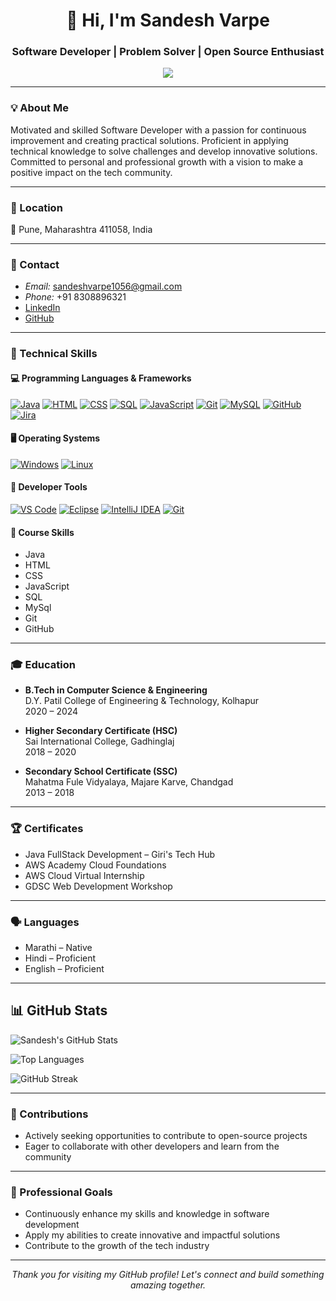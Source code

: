 <div align="center">

 <h1>👋 Hi, I'm Sandesh Varpe </h1>

### Software Developer | Problem Solver | Open Source Enthusiast

<a href="https://github.com/SandeshVarpe10">
 <p align="center">
   <img src="https://readme-typing-svg.herokuapp.com?font=Fira+Code&weight=600&pause=1000&color=F75C7E&width=435&lines=Java+Full+Stack+Developer;Software+developer;Loves+to+automate+everything" />

  </p></a>

</div>

---

### 💡 About Me

Motivated and skilled Software Developer with a passion for continuous improvement and creating practical solutions. Proficient in applying technical knowledge to solve challenges and develop innovative solutions. Committed to personal and professional growth with a vision to make a positive impact on the tech community.

---

### 📍 Location

📌 Pune, Maharashtra 411058, India

---

### 📧 Contact

- *Email:* sandeshvarpe1056@gmail.com  
- *Phone:* +91 8308896321  
- [LinkedIn](https://www.linkedin.com/in/sandesh-varpe-790795205/)  
- [GitHub](https://github.com/SandeshVarpe10)

---

### 🚀 Technical Skills

#### 💻 Programming Languages & Frameworks

[![Java](https://img.shields.io/badge/Java-ED8B00?style=for-the-badge&logo=java&logoColor=white)](https://www.java.com/)
[![HTML](https://img.shields.io/badge/HTML-E34F26?style=for-the-badge&logo=html5&logoColor=white)](https://developer.mozilla.org/en-US/docs/Web/HTML)
[![CSS](https://img.shields.io/badge/CSS-1572B6?style=for-the-badge&logo=css3&logoColor=white)](https://developer.mozilla.org/en-US/docs/Web/CSS)
[![SQL](https://img.shields.io/badge/SQL-4479A1?style=for-the-badge&logo=mysql&logoColor=white)](https://www.mysql.com/)
[![JavaScript](https://img.shields.io/badge/JavaScript-F7DF1E?style=for-the-badge&logo=javascript&logoColor=000000)](https://developer.mozilla.org/en-US/docs/Web/JavaScript)
[![Git](https://img.shields.io/badge/Git-F05032?style=for-the-badge&logo=git&logoColor=white)](https://git-scm.com/)
[![MySQL](https://img.shields.io/badge/MySQL-005C84?style=for-the-badge&logo=mysql&logoColor=white)](https://www.mysql.com/)
[![GitHub](https://img.shields.io/badge/GitHub-181717?style=for-the-badge&logo=github&logoColor=white)](https://github.com/)
[![Jira](https://img.shields.io/badge/Jira-0052CC?style=for-the-badge&logo=jira&logoColor=white)](https://www.atlassian.com/software/jira)

#### 🖥️ Operating Systems

[![Windows](https://img.shields.io/badge/Windows-0078D7?style=for-the-badge&logo=windows&logoColor=white)](https://www.microsoft.com/en-us/windows)
[![Linux](https://img.shields.io/badge/Linux-FCC624?style=for-the-badge&logo=linux&logoColor=black)](https://www.linux.org/)

#### 🧰 Developer Tools

[![VS Code](https://img.shields.io/badge/VS_Code-007ACC?style=for-the-badge&logo=visual-studio-code&logoColor=white)](https://code.visualstudio.com/)
[![Eclipse](https://img.shields.io/badge/Eclipse-2C2255?style=for-the-badge&logo=eclipse&logoColor=white)](https://www.eclipse.org/)
[![IntelliJ IDEA](https://img.shields.io/badge/IntelliJ_IDEA-000000?style=for-the-badge&logo=intellij-idea&logoColor=white)](https://www.jetbrains.com/idea/)
[![Git](https://img.shields.io/badge/Git-F05032?style=for-the-badge&logo=git&logoColor=white)](https://git-scm.com/)


#### 📘 Course Skills

- Java   
- HTML
- CSS 
- JavaScript
- SQL
- MySql
- Git
- GitHub


---

### 🎓 Education

- **B.Tech in Computer Science & Engineering**  
  D.Y. Patil College of Engineering & Technology, Kolhapur  
  2020 – 2024

- **Higher Secondary Certificate (HSC)**  
  Sai International College, Gadhinglaj  
  2018 – 2020

- **Secondary School Certificate (SSC)**  
  Mahatma Fule Vidyalaya, Majare Karve, Chandgad  
  2013 – 2018


---

### 🏆 Certificates

- Java FullStack Development – Giri's Tech Hub
- AWS Academy Cloud Foundations
- AWS Cloud Virtual Internship
- GDSC Web Development Workshop

---

### 🗣️ Languages

- Marathi – Native  
- Hindi – Proficient  
- English – Proficient

---

## 📊 GitHub Stats

![Sandesh's GitHub Stats](https://github-readme-stats.vercel.app/api?username=SandeshVarpe10&show_icons=true&theme=tokyonight&hide_border=true)

![Top Languages](https://github-readme-stats.vercel.app/api/top-langs/?username=SandeshVarpe10&layout=compact&theme=tokyonight&hide_border=true)

![GitHub Streak](https://github-readme-streak-stats.herokuapp.com?user=SandeshVarpe10&theme=tokyonight&hide_border=true)

---


### 🌟 Contributions

- Actively seeking opportunities to contribute to open-source projects  
- Eager to collaborate with other developers and learn from the community

---

### 💼 Professional Goals

- Continuously enhance my skills and knowledge in software development  
- Apply my abilities to create innovative and impactful solutions  
- Contribute to the growth of the tech industry

---

<div align="center">

*Thank you for visiting my GitHub profile! Let's connect and build something amazing together.*

</div>
